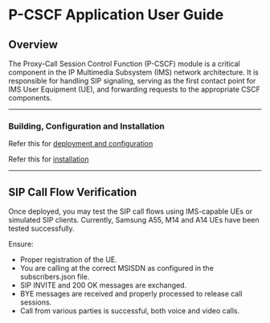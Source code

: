 
# P-CSCF Application User Guide

## Overview

The Proxy-Call Session Control Function (P-CSCF) module is a critical component in the IP Multimedia Subsystem (IMS) network architecture. It is responsible for handling SIP signaling, serving as the first contact point for IMS User Equipment (UE), and forwarding requests to the appropriate CSCF components.

---

### Building, Configuration and Installation

Refer this for [deployment and configuration](./IOS-MCN%20IMS-pcscf-developer-guide.md)

Refer this for [installation](./IOS-MCN%20IMS-pcscf-installation-guide.md)

---

## SIP Call Flow Verification

Once deployed, you may test the SIP call flows using IMS-capable UEs or simulated SIP clients.
Currently, Samsung A55, M14 and A14 UEs have been tested successfully.

Ensure:

- Proper registration of the UE.
- You are calling at the correct MSISDN as configured in the subscribers.json file.
- SIP INVITE and 200 OK messages are exchanged.
- BYE messages are received and properly processed to release call sessions.
- Call from various parties is successful, both voice and video calls.
